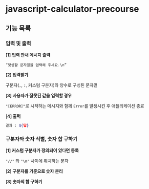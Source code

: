 # javascript-calculator-precourse

## 기능 목록

### 입력 및 출력

**[1] 입력 안내 메시지 출력**

`“덧셈할 문자열을 입력해 주세요.\n”`

**[2] 입력받기**

구분자(`,`, `:`, 커스텀 구분자)와 양수로 구성된 문자열

**[3] 사용자가 잘못된 값을 입력할 경우**

`"[ERROR]"`로 시작하는 메시지와 함께 `Error`를 발생시킨 후 애플리케이션 종료

**[4] 출력**

```bash
결과 : ${답}
```

### 구분자와 숫자 식별, 숫자 합 구하기

**[1] 커스텀 구분자가 정의되어 있다면 등록**

`"//"` 와 `"\n"` 사이에 위치하는 문자

**[2] 구분자를 기준으로 숫자 분리**

**[3] 숫자의 합 구하기**
